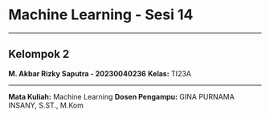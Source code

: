# Machine Learning - Sesi 14

---

## Kelompok 2
**M. Akbar Rizky Saputra - 20230040236**
**Kelas:** TI23A

---

**Mata Kuliah:** Machine Learning 
**Dosen Pengampu:** GINA PURNAMA INSANY, S.ST., M.Kom
